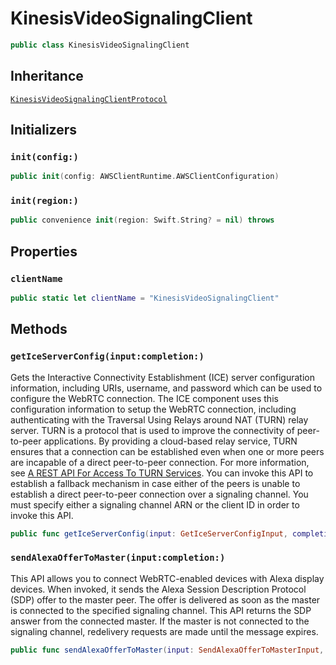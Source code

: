 # KinesisVideoSignalingClient

``` swift
public class KinesisVideoSignalingClient 
```

## Inheritance

[`KinesisVideoSignalingClientProtocol`](/aws-sdk-swift/reference/0.x/AWSKinesisVideoSignaling/KinesisVideoSignalingClientProtocol)

## Initializers

### `init(config:)`

``` swift
public init(config: AWSClientRuntime.AWSClientConfiguration) 
```

### `init(region:)`

``` swift
public convenience init(region: Swift.String? = nil) throws 
```

## Properties

### `clientName`

``` swift
public static let clientName = "KinesisVideoSignalingClient"
```

## Methods

### `getIceServerConfig(input:completion:)`

Gets the Interactive Connectivity Establishment (ICE) server configuration information, including URIs, username, and password which can be used to configure the WebRTC connection. The ICE component uses this configuration information to setup the WebRTC connection, including authenticating with the Traversal Using Relays around NAT (TURN) relay server. TURN is a protocol that is used to improve the connectivity of peer-to-peer applications. By providing a cloud-based relay service, TURN ensures that a connection can be established even when one or more peers are incapable of a direct peer-to-peer connection. For more information, see [A REST API For Access To TURN Services](https://tools.ietf.org/html/draft-uberti-rtcweb-turn-rest-00). You can invoke this API to establish a fallback mechanism in case either of the peers is unable to establish a direct peer-to-peer connection over a signaling channel. You must specify either a signaling channel ARN or the client ID in order to invoke this API.

``` swift
public func getIceServerConfig(input: GetIceServerConfigInput, completion: @escaping (ClientRuntime.SdkResult<GetIceServerConfigOutputResponse, GetIceServerConfigOutputError>) -> Void)
```

### `sendAlexaOfferToMaster(input:completion:)`

This API allows you to connect WebRTC-enabled devices with Alexa display devices. When invoked, it sends the Alexa Session Description Protocol (SDP) offer to the master peer. The offer is delivered as soon as the master is connected to the specified signaling channel. This API returns the SDP answer from the connected master. If the master is not connected to the signaling channel, redelivery requests are made until the message expires.

``` swift
public func sendAlexaOfferToMaster(input: SendAlexaOfferToMasterInput, completion: @escaping (ClientRuntime.SdkResult<SendAlexaOfferToMasterOutputResponse, SendAlexaOfferToMasterOutputError>) -> Void)
```
